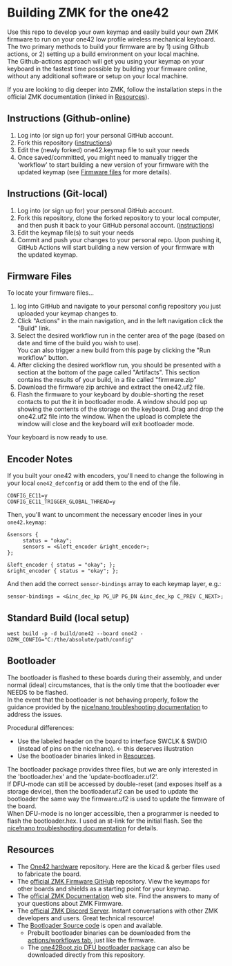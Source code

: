 # Building ZMK for the one42

Use this repo to develop your own keymap and easily build your own ZMK firmware to run on your one42 low profile wireless mechanical keyboard.  
The two primary methods to build your firmware are by 1) using Github actions, or 2) setting up a build environment on your local machine.  
The Github-actions approach will get you using your keymap on your keyboard in the fastest time possible by building your firmware online, without any additional software or setup on your local machine.  

If you are looking to dig deeper into ZMK, follow the installation steps in the official ZMK documentation (linked in [Resources](#resources)).

## Instructions (Github-online)
1. Log into (or sign up for) your personal GitHub account.
2. Fork this repository ([instructions](https://docs.github.com/en/get-started/quickstart/fork-a-repo))
3. Edit the (newly forked) one42.keymap file to suit your needs
4. Once saved/committed, you might need to manually trigger the 'workflow' to start building a new version of your firmware with the updated keymap (see [Firmware files](#firmware-files) for more details).  

## Instructions (Git-local)
1. Log into (or sign up for) your personal GitHub account.
2. Fork this repository, clone the forked repository to your local computer, and then push it back to your GitHub personal account. ([instructions](https://docs.github.com/en/get-started/quickstart/fork-a-repo))
3. Edit the keymap file(s) to suit your needs
4. Commit and push your changes to your personal repo. Upon pushing it, GitHub Actions will start building a new version of your firmware with the updated keymap.

## Firmware Files
To locate your firmware files...
1. log into GitHub and navigate to your personal config repository you just uploaded your keymap changes to.
2. Click "Actions" in the main navigation, and in the left navigation click the "Build" link.
3. Select the desired workflow run in the center area of the page (based on date and time of the build you wish to use).  
    You can also trigger a new build from this page by clicking the "Run workflow" button.
4. After clicking the desired workflow run, you should be presented with a section at the bottom of the page called "Artifacts". This section contains the results of your build, in a file called "firmware.zip"
5. Download the firmware zip archive and extract the one42.uf2 file.
6. Flash the firmware to your keyboard by double-shorting the reset contacts to put the it in bootloader mode. A window should pop up showing the contents of the storage on the keyboard. Drag and drop the one42.uf2 file into the window. When the upload is complete the window will close and the keyboard will exit bootloader mode.

Your keyboard is now ready to use.

## Encoder Notes

If you built your one42 with encoders, you'll need to change the following in your local `one42_defconfig` or add them to the end of the file.

```
CONFIG_EC11=y
CONFIG_EC11_TRIGGER_GLOBAL_THREAD=y
```

Then, you'll want to uncomment the necessary encoder lines in your `one42.keymap`:

```
&sensors {
     status = "okay";
     sensors = <&left_encoder &right_encoder>;
};

&left_encoder { status = "okay"; };
&right_encoder { status = "okay"; };
```

And then add the correct `sensor-bindings` array to each keymap layer, e.g.:

```
sensor-bindings = <&inc_dec_kp PG_UP PG_DN &inc_dec_kp C_PREV C_NEXT>;
```

## Standard Build (local setup)

```
west build -p -d build/one42 --board one42 -DZMK_CONFIG="C:/the/absolute/path/config"
```

## Bootloader
The bootloader is flashed to these boards during their assembly, and under normal (ideal) circumstances, that is the only time that the bootloader ever NEEDS to be flashed.  
In the event that the bootloader is not behaving properly, follow the guidance provided by the [nice!nano troubleshooting documentation](https://nicekeyboards.com/docs/nice-nano/troubleshooting) to address the issues.  

Procedural differences:  
- Use the labeled header on the board to interface SWCLK & SWDIO (instead of pins on the nice!nano). <- this deserves illustration  
- Use the bootloader binaries linked in [Resources](#resources).  

The bootloader package provides three files, but we are only interested in the 'bootloader.hex' and the 'update-bootloader.uf2'.  
If DFU-mode can still be accessed by double-reset (and exposes itself as a storage device), then the bootloader.uf2 can be used to update the bootloader the same way the firmware.uf2 is used to update the firmware of the board.  
When DFU-mode is no longer accessible, then a programmer is needed to flash the bootloader.hex.  I used an st-link for the initial flash.  See the [nice!nano troubleshooting documentation](https://nicekeyboards.com/docs/nice-nano/troubleshooting) for details.

## Resources
- The [One42 hardware](https://github.com/cyril279/keyboards/tree/main/one42) repository. Here are the kicad & gerber files used to fabricate the board.  
- The [official ZMK Firmware GitHub](https://github.com/zmkfirmware/zmk) repository. View the keymaps for other boards and shields as a starting point for your keymap.  
- The [official ZMK Documentation](https://zmk.dev/docs) web site. Find the answers to many of your questions about ZMK Firmware.  
- The [official ZMK Discord Server](https://discord.gg/8cfMkQksSB). Instant conversations with other ZMK developers and users. Great technical resource!  
- The [Bootloader Source code](https://github.com/cyril279/Adafruit_nRF52_Bootloader/tree/cyril/src/boards/one42) is open and available.
  - Prebuilt bootloader binaries can be downloaded from the [actions/workflows tab](https://github.com/cyril279/Adafruit_nRF52_Bootloader/actions), just like the firmware.
  - The [one42Boot.zip DFU bootloader package](./config/boards/arm/one42/one42Boot.zip) can also be downloaded directly from this repository.  
